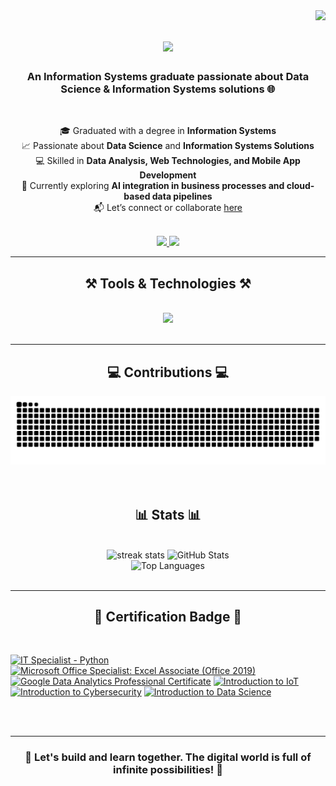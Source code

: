 <!-- SECTION: Visitor Counter -->
<img align="right" src="https://visitor-badge.laobi.icu/badge?page_id=AlfadliRPutra.AlfadliRPutra" />

<!-- SECTION: Animated Heading Introduction -->
<h1 align="center">
  <img src="https://readme-typing-svg.herokuapp.com/?font=Righteous&size=35&center=true&vCenter=true&width=500&height=70&duration=4000&lines=Hi+There!+👋;+I'm+Alfadli+R+Putra!;" />
</h1>

<!-- SECTION: Short Bio -->
<h3 align="center">An Information Systems graduate passionate about Data Science & Information Systems solutions 🌐</h3>

<br/>

<!-- SECTION: Personal Summary with Skills and Interest -->
<div align="center">

🎓 Graduated with a degree in **Information Systems**  
📈 Passionate about **Data Science** and **Information Systems Solutions**  
💻 Skilled in **Data Analysis, Web Technologies, and Mobile App Development**  
🌱 Currently exploring **AI integration in business processes and cloud-based data pipelines**  
📬 Let’s connect or collaborate [here](https://github.com/AlfadliRPutra)

</div>

<br/>

<!-- SECTION: Social Media Badges -->
<div align="center">
  <a href="https://github.com/AlfadliRPutra">
    <img src="https://img.shields.io/badge/GitHub-333333?style=for-the-badge&logo=github&logoColor=white" />
  </a>
  <a href="https://linkedin.com/in/alfadlirputra" target="_blank">
    <img src="https://img.shields.io/badge/LinkedIn-0077B5?style=for-the-badge&logo=linkedin&logoColor=white" />
  </a>
</div>

<hr/>

<!-- SECTION: Tools & Technologies -->
<h2 align="center">⚒️ Tools & Technologies ⚒️</h2>
<br/>
<div align="center">
    <img src="https://skillicons.dev/icons?i=tensorflow,pytorch,laravel,react,flutter,nextjs" />
</div>

<br/>
<hr/>

<!-- SECTION: Contribution Snake Animation -->
<h2 align="center">💻 Contributions 💻</h2>
<div align="center">
  <img src="https://raw.githubusercontent.com/AlfadliRPutra/AlfadliRPutra/output/github-snake-dark.svg" alt="snake gif" />
</div>
<br/>
<br/>

<!-- SECTION: GitHub Stats Section -->
<h2 align="center">📊 Stats 📊</h2>
<br/>
<div align="center">
  <img width="390" height="150" src="https://git-hub-streak-stats.vercel.app?user=AlfadliRPutra&theme=react&hide_border=false" alt="streak stats" />
  <img width="390" height="150" src="https://github-readme-stats.vercel.app/api?username=AlfadliRPutra&show_icons=true&theme=react&rank_icon=github&border_radius=10" alt="GitHub Stats" />
  <br/>
  <img width="325" height="140" src="https://github-readme-stats.vercel.app/api/top-langs/?username=AlfadliRPutra&layout=compact&theme=react&hide_border=false&border_radius=10" alt="Top Languages" />
</div>

<br/>
<hr/>

<!-- SECTION: Certification Badge -->
<h2 align="center">🏅 Certification Badge 🏅</h2>
<br/>

<!--START_SECTION:badges-->
<a href="https://www.credly.com/badges/32b0c9b1-b98f-4d3a-be34-27e01d68c0ce" title="IT Specialist - Python"><img src="https://images.credly.com/size/80x80/images/3c4602d8-832e-4a24-b42d-00359ce746f7/ITS-Badges_Python_1200px.png" alt="IT Specialist - Python" width="80" height="80"></a>
<a href="https://www.credly.com/badges/778c0751-5825-4d48-9fb8-c4d57648f1f2" title="Microsoft Office Specialist: Excel Associate (Office 2019)"><img src="https://images.credly.com/size/80x80/images/9d2bcbe6-519f-4ed0-ad34-aca077421568/MOS_Excel.png" alt="Microsoft Office Specialist: Excel Associate (Office 2019)" width="80" height="80"></a>
<a href="https://www.credly.com/badges/2d178f96-c604-44c9-a998-43cea778329b" title="Google Data Analytics Professional Certificate"><img src="https://images.credly.com/size/80x80/images/d41de2b7-cbc2-47ec-bcf1-ebecbe83872f/GCC_badge_DA_1000x1000.png" alt="Google Data Analytics Professional Certificate" width="80" height="80"></a>
<a href="https://www.credly.com/badges/887cb406-0eb6-4cd7-894a-19d9d8a548ba" title="Introduction to IoT"><img src="https://images.credly.com/size/80x80/images/fce226c2-0f13-4e17-b60c-24fa6ffd88cb/Intro2IoT.png" alt="Introduction to IoT" width="80" height="80"></a>
<a href="https://www.credly.com/badges/7fabf140-74ed-4bcc-90a3-567847d8c75a" title="Introduction to Cybersecurity"><img src="https://images.credly.com/size/80x80/images/af8c6b4e-fc31-47c4-8dcb-eb7a2065dc5b/I2CS__1_.png" alt="Introduction to Cybersecurity" width="80" height="80"></a>
<a href="https://www.credly.com/badges/b449a102-c088-4467-9a20-db453d87cb9a" title="Introduction to Data Science"><img src="https://images.credly.com/size/80x80/images/b38a42e0-dc58-4ce2-b6c0-28d978e8aaad/image.png" alt="Introduction to Data Science" width="80" height="80"></a>
<!--END_SECTION:badges-->

<br/><br/>

<hr/>

<!-- SECTION: Closing Message -->
<div align="center">
  <h3>🌟 Let's build and learn together. The digital world is full of infinite possibilities! 🌟</h3>
</div>
